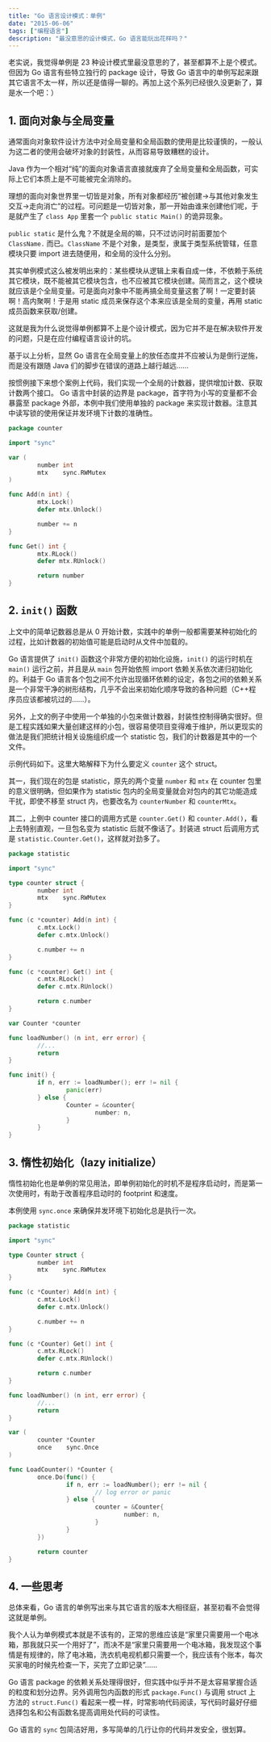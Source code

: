```yaml
---
title: "Go 语言设计模式：单例"
date: "2015-06-06"
tags: ["编程语言"]
description: "最没意思的设计模式，Go 语言能玩出花样吗？"
---
```


老实说，我觉得单例是 23 种设计模式里最没意思的了，甚至都算不上是个模式。但因为 Go 语言有些特立独行的 package 设计，导致 Go 语言中的单例写起来跟其它语言不太一样，所以还是值得一聊的。再加上这个系列已经很久没更新了，算是水一个吧：）

## 1. 面向对象与全局变量
通常面向对象软件设计方法中对全局变量和全局函数的使用是比较谨慎的，一般认为这二者的使用会破坏对象的封装性，从而容易导致糟糕的设计。

Java 作为一个相对“纯”的面向对象语言直接就废弃了全局变量和全局函数，可实际上它们本质上是不可能被完全消除的。

理想的面向对象世界里一切皆是对象，所有对象都经历“被创建->与其他对象发生交互->走向消亡”的过程。可问题是一切皆对象，那一开始由谁来创建他们呢，于是就产生了 `class App` 里套一个 `public static Main()` 的诡异现象。

`public static` 是什么鬼？不就是全局的嘛，只不过访问时前面要加个 `ClassName.` 而已。`ClassName` 不是个对象，是类型，隶属于类型系统管辖，任意模块只要 import 进去随便用，和全局的没什么分别。

其实单例模式这么被发明出来的：某些模块从逻辑上来看自成一体，不依赖于系统其它模块，既不能被其它模块包含，也不应被其它模块创建。简而言之，这个模块就应该是个全局变量。可是面向对象中不能再搞全局变量这套了啊！一定要封装啊！高内聚啊！于是用 static 成员来保存这个本来应该是全局的变量，再用 static 成员函数来获取/创建。

这就是我为什么说觉得单例都算不上是个设计模式，因为它并不是在解决软件开发的问题，只是在应付编程语言设计的坑。

基于以上分析，显然 Go 语言在全局变量上的放任态度并不应被认为是倒行逆施，而是没有跟随 Java 们的脚步在错误的道路上越行越远……

按惯例接下来想个案例上代码，我们实现一个全局的计数器，提供增加计数、获取计数两个接口。 Go 语言中封装的边界是 package，首字符为小写的变量都不会暴露至 package 外部，本例中我们使用单独的 package 来实现计数器。注意其中读写锁的使用保证并发环境下计数的准确性。

```go
package counter

import "sync"

var (
        number int
        mtx    sync.RWMutex
)

func Add(n int) {
        mtx.Lock()
        defer mtx.Unlock()

        number += n
}

func Get() int {
        mtx.RLock()
        defer mtx.RUnlock()

        return number
}
```

## 2. `init()` 函数
上文中的简单记数器总是从 0 开始计数，实践中的单例一般都需要某种初始化的过程，比如计数器的初始值可能是启动时从文件中加载的。

Go 语言提供了 `init()` 函数这个非常方便的初始化设施，`init()` 的运行时机在 `main()` 运行之前，并且是从 `main` 包开始依照 import 依赖关系依次递归初始化的。利益于 Go 语言各个包之间不允许出现循环依赖的设定，各包之间的依赖关系是一个非常干净的树形结构，几乎不会出来初始化顺序导致的各种问题（C++程序员应该都被坑过的……）。

另外，上文的例子中使用一个单独的小包来做计数器，封装性控制得确实很好。但是工程实践如果大量创建这样的小包，很容易使项目变得难于维护，所以更现实的做法是我们把统计相关设施组织成一个 statistic 包，我们的计数器是其中的一个文件。

示例代码如下。这里大略解释下为什么要定义 `counter` 这个 struct。

其一，我们现在的包是 statistic，原先的两个变量 `number` 和 `mtx` 在 counter 包里的意义很明确，但如果作为 statistic 包内的全局变量就会对包内的其它功能造成干扰，即使不移至 struct 内，也要改名为 `counterNumber` 和 `counterMtx`。

其二，上例中 counter 接口的调用方式是 `counter.Get()` 和 `counter.Add()`，看上去特别直观，一旦包名变为 statistic 后就不像话了。封装进 struct 后调用方式是 `statistic.Counter.Get()`，这样就对劲多了。

```go
package statistic

import "sync"

type counter struct {
        number int
        mtx    sync.RWMutex
}

func (c *counter) Add(n int) {
        c.mtx.Lock()
        defer c.mtx.Unlock()

        c.number += n
}

func (c *counter) Get() int {
        c.mtx.RLock()
        defer c.mtx.RUnlock()

        return c.number
}

var Counter *counter

func loadNumber() (n int, err error) {
        //...
        return
}

func init() {
        if n, err := loadNumber(); err != nil {
                panic(err)
        } else {
                Counter = &counter{
                        number: n,
                }
        }
}
```

## 3. 惰性初始化（lazy initialize）
惰性初始化也是单例的常见用法，即单例初始化的时机不是程序启动时，而是第一次使用时，有助于改善程序启动时的 footprint 和速度。

本例使用 `sync.once` 来确保并发环境下初始化总是执行一次。

```go
package statistic

import "sync"

type Counter struct {
        number int
        mtx    sync.RWMutex
}

func (c *Counter) Add(n int) {
        c.mtx.Lock()
        defer c.mtx.Unlock()

        c.number += n
}

func (c *Counter) Get() int {
        c.mtx.RLock()
        defer c.mtx.RUnlock()

        return c.number
}

func loadNumber() (n int, err error) {
        //...
        return
}

var (
        counter *Counter
        once    sync.Once
)

func LoadCounter() *Counter {
        once.Do(func() {
                if n, err := loadNumber(); err != nil {
                        // log error or panic
                } else {
                        counter = &Counter{
                                number: n,
                        }
                }
        })

        return counter
}
```
## 4. 一些思考
总体来看，Go 语言的单例写出来与其它语言的版本大相径庭，甚至初看不会觉得这就是单例。

我个人认为单例模式本就是不该有的，正常的思维应该是“家里只需要用一个电冰箱，那我就只买一个用好了”，而决不是“家里只需要用一个电冰箱，我发现这个事情是有规律的，除了电冰箱，洗衣机电视机都只需要一个，我应该有个账本，每次买家电的时候先检查一下，买完了立即记录”……

Go 语言 package 的依赖关系处理得很好，但实践中似乎并不是太容易掌握合适的粒度和划分边界。另外调用包内函数的形式 `package.Func()` 与调用 struct 上方法的 `struct.Func()` 看起来一模一样，时常影响代码阅读，写代码时最好仔细选择包名和公有函数名提高调用处代码的可读性。

Go 语言的 `sync` 包简洁好用，多写简单的几行让你的代码并发安全，很划算。
